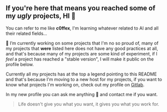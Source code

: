 ## If you're here that means you reached some of my *ugly* projects, HI 👋

You can refer to me like **c0ffex**, I'm learning whatever related to AI and all their related fields...

🔭 I’m currently working on some projects that I'm no so proud of, many of my projects that **were** listed here does not have any good practices at all, and that's because many of my projects are some kind of experiment, if I *feel* a project has reached a "stable version", I will make it public on the profile below. 

Currently all my projects has at the top a legend pointing to this README and that's because I'm moving to a new host for my projects, if you want to know what projects I'm working on, check out my profile on [Gitlab](https://gitlab.com/c0ff3x). 

In my new profile you can ask me anything 💬 and contact me if you want.


> Life doesn't give you what you want, it gives you what you work for.
<!--
**c0ff3x/c0ff3x** is a ✨ _special_ ✨ repository because its `README.md` (this file) appears on your GitHub profile.

Here are some ideas to get you started:

- 🔭 I’m currently working on ...
- 🌱 I’m currently learning ...
- 👯 I’m looking to collaborate on ...
- 🤔 I’m looking for help with ...
- 💬 Ask me about ...
- 📫 How to reach me: ...
- 😄 Pronouns: ...
- ⚡ Fun fact: ...
-->
